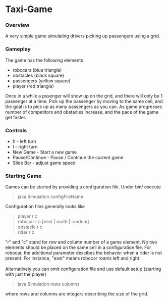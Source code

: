 # Taxi-Game
### Overview
A very simple game simulating drivers picking up passengers using a grid.
### Gameplay
The game has the following elements
- robocars (blue triangle)
- obstacles (black square)
- passengers (yellow square)
- player (red triangle)<br>

Once in a while a pssenger will show up on the grid, and there will only be 1 passenger at a time. Pick up the passenger by moving to the same cell, and the goal is to pick up as many passengers as you can. As game progresses number of competitors and obstacles increase, and the pace of the game get faster.
### Controls
- h - left turn
- l - right turn
- New Game - Start a new game
- Pause/Continue - Pause / Continue the current game
- Slide Bar - adjust game speed
### Starting Game
Games can be started by providing a configuration file. Under bin/ execute 
> java Simulation configFileName

Configuration files generally looks like
> player r c<br>
> robocar r c [east | north | random]<br>
> obstacle r c<br>
> rider r c<br>

"r" and "c" stand for row and column number of a game element. No two elements should be placed on the same cell in a configuration file. For robocar, the additional parameter descibes the behavior when a rider is not present. For instance, "east" means robocar roams left and right.<br>
<br>
Alternatively you can omit configuration file and use default setup (starting with just the player)
> java Simulation rows columns

where rows and columns are integers describing the size of the grid.
